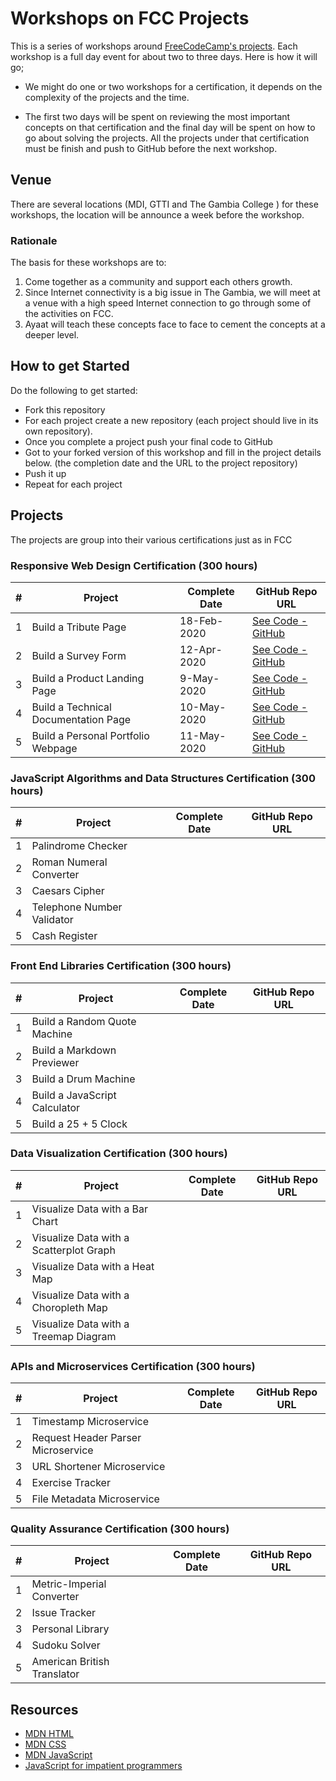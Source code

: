 # Workshops on FCC Projects

This is a series of workshops around [FreeCodeCamp's projects](https://www.freecodecamp.org/learn). Each workshop is a full day event for about two to three days. Here is how it will go;

- We might do one or two workshops for a certification, it depends on the complexity of the projects and the time.

- The first two days will be spent on reviewing the most important concepts  on that certification and the final day will be spent on how to go about solving the projects. All the projects under that certification must be finish and push to GitHub before the next workshop.

  

## Venue

There are several locations (MDI, GTTI and The Gambia College ) for these workshops, the location will be announce a week before the workshop.

### Rationale

The basis for these workshops are to:

1. Come together as a community and support each others growth.
2. Since Internet connectivity is a big issue in The Gambia, we will meet at a venue with a high speed Internet connection to go through some of the activities on FCC.
3. Ayaat will teach these concepts face to face to cement the concepts at a deeper level.



## How to get Started

Do the following to get started:

- Fork this repository
- For each project create a new repository (each project should live in its own repository).
- Once you complete a project push your final code to GitHub
- Got to your forked version of this workshop and fill in the project details below. (the completion date and the URL to the project repository)
- Push it up
- Repeat for each project



## Projects

The projects are group into their various certifications just as in FCC

### Responsive Web Design Certification (300 hours)

| #    | Project                              | Complete Date | GitHub Repo URL                                              |
| ---- | ------------------------------------ | ------------- | ------------------------------------------------------------ |
| 1    | Build a Tribute Page                 | 18-Feb-2020   | [See Code - GitHub](https://github.com/touraye/Build-a-Tribute-Page) |
| 2    | Build a Survey Form                  | 12-Apr-2020   | [See Code - GitHub](https://github.com/touraye/Buil-a-Survey-Form) |
| 3    | Build a Product Landing Page         | 9-May-2020    | [See Code - GitHub](https://github.com/touraye/Build-a-production-landing-page) |
| 4    | Build a Technical Documentation Page | 10-May-2020   | [See Code - GitHub](https://github.com/touraye/Build-a-technical-documentation-page) |
| 5    | Build a Personal Portfolio Webpage   | 11-May-2020   | [See Code - GitHub](https://github.com/touraye/Build-a-personal-portfolio-page) |



### JavaScript Algorithms and Data Structures Certification (300 hours)

| #    | Project                    | Complete Date | GitHub Repo URL |
| ---- | -------------------------- | ------------- | --------------- |
| 1    | Palindrome Checker         |               |                 |
| 2    | Roman Numeral Converter    |               |                 |
| 3    | Caesars Cipher             |               |                 |
| 4    | Telephone Number Validator |               |                 |
| 5    | Cash Register              |               |                 |



### Front End Libraries Certification (300 hours)

| #    | Project                       | Complete Date | GitHub Repo URL |
| ---- | ----------------------------- | ------------- | --------------- |
| 1    | Build a Random Quote Machine  |               |                 |
| 2    | Build a Markdown Previewer    |               |                 |
| 3    | Build a Drum Machine          |               |                 |
| 4    | Build a JavaScript Calculator |               |                 |
| 5    | Build a 25 + 5 Clock          |               |                 |



### Data Visualization Certification (300 hours)

| #    | Project                                 | Complete Date | GitHub Repo URL |
| ---- | --------------------------------------- | ------------- | --------------- |
| 1    | Visualize Data with a Bar Chart         |               |                 |
| 2    | Visualize Data with a Scatterplot Graph |               |                 |
| 3    | Visualize Data with a Heat Map          |               |                 |
| 4    | Visualize Data with a Choropleth Map    |               |                 |
| 5    | Visualize Data with a Treemap Diagram   |               |                 |



### APIs and Microservices Certification (300 hours)

| #    | Project                            | Complete Date | GitHub Repo URL |
| ---- | ---------------------------------- | ------------- | --------------- |
| 1    | Timestamp Microservice             |               |                 |
| 2    | Request Header Parser Microservice |               |                 |
| 3    | URL Shortener Microservice         |               |                 |
| 4    | Exercise Tracker                   |               |                 |
| 5    | File Metadata Microservice         |               |                 |



### Quality Assurance Certification (300 hours)

| #    | Project                     | Complete Date | GitHub Repo URL |
| ---- | --------------------------- | ------------- | --------------- |
| 1    | Metric-Imperial Converter   |               |                 |
| 2    | Issue Tracker               |               |                 |
| 3    | Personal Library            |               |                 |
| 4    | Sudoku Solver               |               |                 |
| 5    | American British Translator |               |                 |



## Resources

- [MDN HTML](https://developer.mozilla.org/en-US/docs/Web/HTML)
- [MDN CSS](https://developer.mozilla.org/en-US/docs/Web/CSS)
- [MDN JavaScript](https://developer.mozilla.org/en-US/docs/Web/JavaScript)
- [JavaScript for impatient programmers](https://exploringjs.com/impatient-js/)